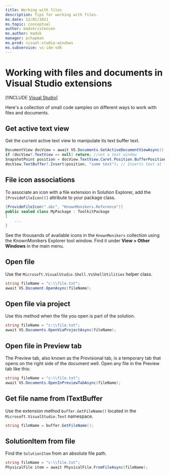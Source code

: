 ```yaml
---
title: Working with files
description: Tips for working with files.
ms.date: 12/01/2021
ms.topic: conceptual
author: madskristensen
ms.author: madsk
manager: pchapman
ms.prod: visual-studio-windows
ms.subservice: vs-ide-sdk
---
```

# Working with files and documents in Visual Studio extensions

 [!INCLUDE [Visual Studio](~/includes/applies-to-version/vs-windows-only.md)]

Here's a collection of small code samples on different ways to work with files and documents.

## Get active text view
Get the current active text view to manipulate its text buffer text.

```csharp
DocumentView docView = await VS.Documents.GetActiveDocumentViewAsync();
if (docView?.TextView == null) return; //not a text window
SnapshotPoint position = docView.TextView.Caret.Position.BufferPosition;
docView.TextBuffer?.Insert(position, "some text"); // Inserts text at the caret
```

## File icon associations
To associate an icon with a file extension in Solution Explorer, add the `[ProvideFileIcon()]` attribute to your package class.

```csharp
[ProvideFileIcon(".abc", "KnownMonikers.Reference")]
public sealed class MyPackage : ToolkitPackage
{
    ...
}
```

See the thousands of available icons in the `KnownMonikers` collection using the KnownMonikers Explorer tool window. Find it under **View > Other Windows** in the main menu.

## Open file
Use the `Microsoft.VisualStudio.Shell.VsShellUtilities` helper class.

```csharp
string fileName = "c:\\file.txt";
await VS.Document.OpenAsync(fileName);
```

## Open file via project
Use this method when the file you open is part of the solution.

```csharp
string fileName = "c:\\file.txt";
await VS.Documents.OpenViaProjectAsync(fileName);
```

## Open file in Preview tab
The Preview tab, also known as the Provisional tab, is a temporary tab that opens on the right side of the document well. Open any file in the Preview tab like this:

```csharp
string fileName = "c:\\file.txt";
await VS.Documents.OpenInPreviewTabAsync(fileName);
```

## Get file name from ITextBuffer
Use the extension method `buffer.GetFileName()` located in the `Microsoft.VisualStudio.Text` namespace.

```csharp
string fileName = buffer.GetFileName();
```

## SolutionItem from file
Find the `SolutionItem` from an absolute file path.

```csharp
string fileName = "c:\\file.txt";
PhysicalFile item = await PhysicalFile.FromFileAsync(fileName);
```
